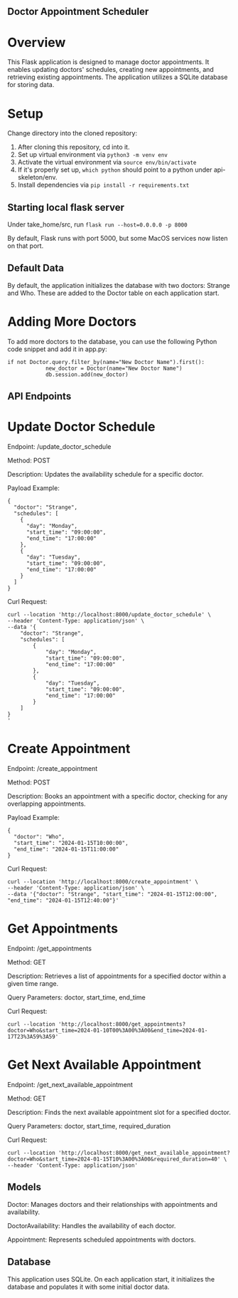 ## Doctor Appointment Scheduler

# Overview

This Flask application is designed to manage doctor appointments. It enables updating doctors' schedules, creating new appointments, and retrieving existing appointments. The application utilizes a SQLite database for storing data.

# Setup

Change directory into the cloned repository:
1. After cloning this repository, cd into it.
2. Set up virtual environment via ```python3 -m venv env``` 
3. Activate the virtual environment via ```source env/bin/activate```
4. If it's properly set up, ```which python``` should point to a python under api-skeleton/env.
5. Install dependencies via ```pip install -r requirements.txt```

## Starting local flask server
Under take_home/src, run ```flask run --host=0.0.0.0 -p 8000```

By default, Flask runs with port 5000, but some MacOS services now listen on that port.

## Default Data
By default, the application initializes the database with two doctors: Strange and Who. These are added to the Doctor table on each application start.

# Adding More Doctors
To add more doctors to the database, you can use the following Python code snippet and add it in app.py:
```
if not Doctor.query.filter_by(name="New Doctor Name").first():
            new_doctor = Doctor(name="New Doctor Name")
            db.session.add(new_doctor)
```

## API Endpoints

# Update Doctor Schedule

Endpoint: /update_doctor_schedule

Method: POST

Description: Updates the availability schedule for a specific doctor.

Payload Example:
```
{
  "doctor": "Strange",
  "schedules": [
    {
      "day": "Monday",
      "start_time": "09:00:00",
      "end_time": "17:00:00"
    },
    {
      "day": "Tuesday",
      "start_time": "09:00:00",
      "end_time": "17:00:00"
    }
  ]
}
```


Curl Request:
```
curl --location 'http://localhost:8000/update_doctor_schedule' \
--header 'Content-Type: application/json' \
--data '{
    "doctor": "Strange",
    "schedules": [
        {
            "day": "Monday",
            "start_time": "09:00:00",
            "end_time": "17:00:00"
        },
        {
            "day": "Tuesday",
            "start_time": "09:00:00",
            "end_time": "17:00:00"
        }
    ]
}
'
```
# Create Appointment

Endpoint: /create_appointment

Method: POST

Description: Books an appointment with a specific doctor, checking for any overlapping appointments.

Payload Example:
```
{
  "doctor": "Who",
  "start_time": "2024-01-15T10:00:00",
  "end_time": "2024-01-15T11:00:00"
}
```

Curl Request:
```
curl --location 'http://localhost:8000/create_appointment' \
--header 'Content-Type: application/json' \
--data '{"doctor": "Strange", "start_time": "2024-01-15T12:00:00", "end_time": "2024-01-15T12:40:00"}'
```

# Get Appointments
Endpoint: /get_appointments

Method: GET

Description: Retrieves a list of appointments for a specified doctor within a given time range.

Query Parameters: doctor, start_time, end_time

Curl Request:
```
curl --location 'http://localhost:8000/get_appointments?doctor=Who&start_time=2024-01-10T00%3A00%3A00&end_time=2024-01-17T23%3A59%3A59'
```

# Get Next Available Appointment

Endpoint: /get_next_available_appointment

Method: GET

Description: Finds the next available appointment slot for a specified doctor.

Query Parameters: doctor, start_time, required_duration

Curl Request:
```
curl --location 'http://localhost:8000/get_next_available_appointment?doctor=Who&start_time=2024-01-15T10%3A00%3A00&required_duration=40' \
--header 'Content-Type: application/json'
```

## Models
Doctor: Manages doctors and their relationships with appointments and availability.

DoctorAvailability: Handles the availability of each doctor.

Appointment: Represents scheduled appointments with doctors.

## Database
This application uses SQLite. On each application start, it initializes the database and populates it with some initial doctor data.
